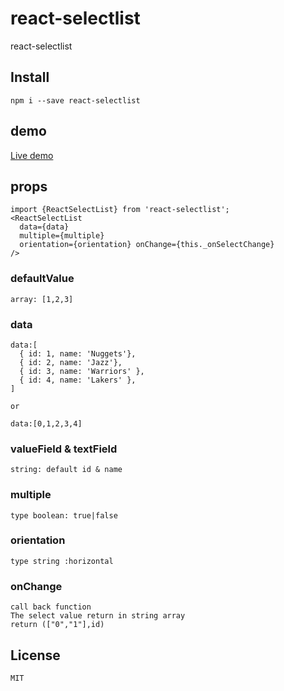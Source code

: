 # react-selectlist
react-selectlist

## Install
```
npm i --save react-selectlist
```

## demo
[Live demo](http://skycloud1030.github.io/react-selectlist/html/checkbox.html)

## props
```
import {ReactSelectList} from 'react-selectlist';
<ReactSelectList
  data={data}
  multiple={multiple}
  orientation={orientation} onChange={this._onSelectChange}
/>

```

### defaultValue
```
array: [1,2,3]

```
### data
```
data:[
  { id: 1, name: 'Nuggets'},
  { id: 2, name: 'Jazz'},
  { id: 3, name: 'Warriors' },
  { id: 4, name: 'Lakers' },
]

or

data:[0,1,2,3,4]

```

### valueField & textField
```
string: default id & name

```

### multiple
```
type boolean: true|false

```

### orientation
```
type string :horizontal

```

### onChange
```
call back function
The select value return in string array
return (["0","1"],id)

```

## License

```
MIT
```
